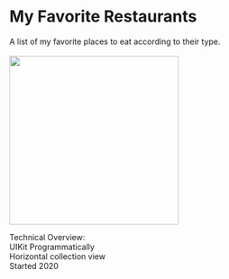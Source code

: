 # My Favorite Restaurants 
A list of my favorite places to eat according to their type.\
\
<img src="https://user-images.githubusercontent.com/60834223/106169859-ce751600-61ca-11eb-9c29-acbc4fc20792.png" width = "300" />

Technical Overview:\
UIKit Programmatically\
Horizontal collection view\
Started 2020
